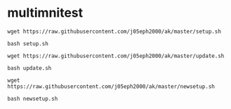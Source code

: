 # multimnitest

`wget https://raw.githubusercontent.com/j05eph2000/ak/master/setup.sh`


`bash setup.sh`
 
 `wget https://raw.githubusercontent.com/j05eph2000/ak/master/update.sh`
 
 `bash update.sh`
 
 
`wget https://raw.githubusercontent.com/j05eph2000/ak/master/newsetup.sh`


`bash newsetup.sh`

